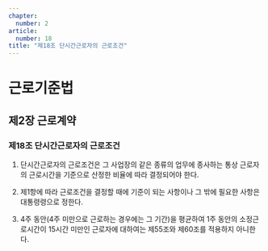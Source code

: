 ```yaml
---
chapter:
  number: 2
article:
  number: 18
title: "제18조 단시간근로자의 근로조건"
---
```

# 근로기준법

## 제2장 근로계약

### 제18조 단시간근로자의 근로조건

1. 단시간근로자의 근로조건은 그 사업장의 같은 종류의 업무에 종사하는 통상 근로자의 근로시간을 기준으로 산정한 비율에 따라 결정되어야 한다.

2. 제1항에 따라 근로조건을 결정할 때에 기준이 되는 사항이나 그 밖에 필요한 사항은 대통령령으로 정한다.

3. 4주 동안(4주 미만으로 근로하는 경우에는 그 기간)을 평균하여 1주 동안의 소정근로시간이 15시간 미만인 근로자에 대하여는 제55조와 제60조를 적용하지 아니한다.
